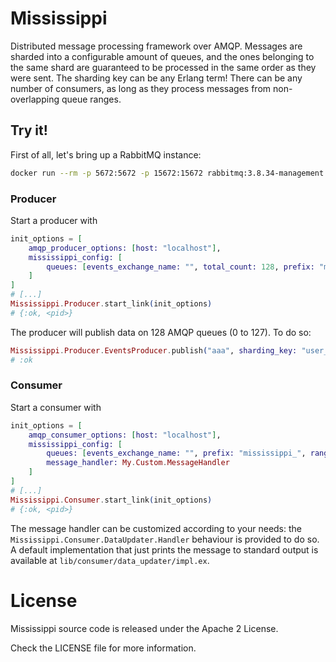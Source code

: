 <!---
  Copyright 2024 SECO Mind Srl
  SPDX-License-Identifier: Apache-2.0
-->

# Mississippi

Distributed message processing framework over AMQP.
Messages are sharded into a configurable amount of queues,
and the ones belonging to the same shard are guaranteed to be processed
in the same order as they were sent. The sharding key can be any Erlang term!
There can be any number of consumers, as long as they process messages from
non-overlapping queue ranges.

## Try it!
First of all, let's bring up a RabbitMQ instance:

```sh
docker run --rm -p 5672:5672 -p 15672:15672 rabbitmq:3.8.34-management
```
### Producer
Start a producer with
```elixir
init_options = [
    amqp_producer_options: [host: "localhost"],
    mississippi_config: [
        queues: [events_exchange_name: "", total_count: 128, prefix: "mississippi_"]
    ]
]
# [...]
Mississippi.Producer.start_link(init_options)
# {:ok, <pid>}
```
The producer will publish data on 128 AMQP queues (0 to 127).
To do so:
```elixir
Mississippi.Producer.EventsProducer.publish("aaa", sharding_key: "user_1")
# :ok
```

### Consumer
Start a consumer with
```elixir
init_options = [
    amqp_consumer_options: [host: "localhost"],
    mississippi_config: [
        queues: [events_exchange_name: "", prefix: "mississippi_", range_start: 0, range_end: 127, total_count: 128],
        message_handler: My.Custom.MessageHandler
    ]
]
# [...]
Mississippi.Consumer.start_link(init_options)
# {:ok, <pid>}
```

The message handler can be customized according to your needs: the
`Mississippi.Consumer.DataUpdater.Handler` behaviour is provided to do so.
A default implementation that just prints the message to standard output is available
at `lib/consumer/data_updater/impl.ex`.


# License

Mississippi source code is released under the Apache 2 License.

Check the LICENSE file for more information.
